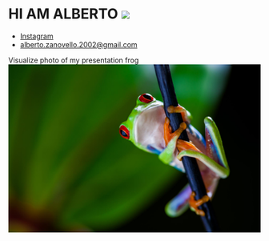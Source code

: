 # HI AM ALBERTO <img src="https://komarev.com/ghpvc/?username=ZanovelloAlberto&label=Profile%20views&color=b60eb1&style=flat"  />
* [Instagram](https://www.instagram.com/albertozanovello_/)
* alberto.zanovello.2002@gmail.com

Visualize photo of my presentation frog 
<img src="pic/frog.jpg"></img>








